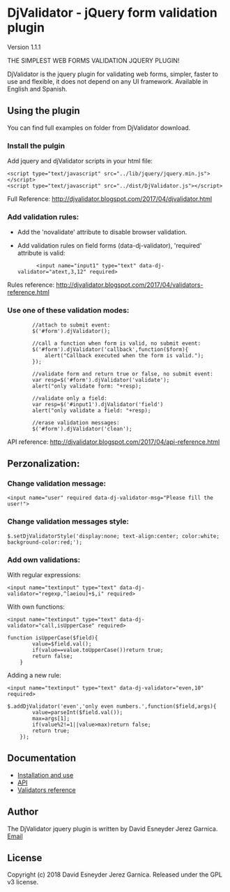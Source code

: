 # DjValidator	-	jQuery form validation plugin

Version 1.1.1

THE SIMPLEST WEB FORMS VALIDATION JQUERY PLUGIN!

DjValidator is the jquery plugin for validating web forms, simpler, faster to use and flexible, it does not depend on any UI framework.
Available in English and Spanish.

## Using the plugin

You can find full examples on folder from DjValidator download.

### Install the pulgin

Add jquery and djValidator scripts in your html file:

	<script type="text/javascript" src="../lib/jquery/jquery.min.js"></script>
	<script type="text/javascript" src="../dist/DjValidator.js"></script>
	
Full Reference: http://djvalidator.blogspot.com/2017/04/djvalidator.html

### Add validation rules:

* Add the 'novalidate' attribute to disable browser validation.
* Add validation rules on field forms (data-dj-validator), 'required' attribute is valid:
			
			<input name="input1" type="text" data-dj-validator="atext,3,12" required>
  
Rules reference: http://djvalidator.blogspot.com/2017/04/validators-reference.html

### Use one of these validation modes:
	
			//attach to submit event:
			$('#form').djValidator(); 
			
			//call a function when form is valid, no submit event:
			$('#form').djValidator('callback',function($form){
				alert("Callback executed when the form is valid.");
			});									
			
			//validate form and return true or false, no submit event:
			var resp=$('#form').djValidator('validate');
			alert("only validate form: "+resp);
			
			//validate only a field:
			var resp=$('#input1').djValidator('field')
			alert("only validate a field: "+resp);
			
			//erase validation messages:
			$('#form').djValidator('clean');

API reference: http://djvalidator.blogspot.com/2017/04/api-reference.html

## Perzonalization:

### Change validation message:
	
	<input name="user" required data-dj-validator-msg="Please fill the user!">

### Change validation messages style:
	
	$.setDjValidatorStyle('display:none; text-align:center; color:white; background-color:red;');

### Add own validations:
	
With regular expressions:
	
	<input name="textinput" type="text" data-dj-validator="regexp,^[aeiou]+$,i" required>

With own functions:
	
	<input name="textinput" type="text" data-dj-validator="call,isUpperCase" required>
	
	function isUpperCase($field){
			value=$field.val();
			if(value==value.toUpperCase())return true;
			return false;
		}

Adding a new rule:

	<input name="textinput" type="text" data-dj-validator="even,10" required>
	
	$.addDjValidator('even','only even numbers.',function($field,args){
			value=parseInt($field.val());
			max=args[1];
			if(value%2!=1||value>max)return false;
			return true;
		});

## Documentation

  + [Installation and use](http://djvalidator.blogspot.com/2017/04/djvalidator.html)
  + [API](http://djvalidator.blogspot.com/2017/04/api-reference.html)
  + [Validators reference](http://djvalidator.blogspot.com/2017/04/validators-reference.html)

## Author

The DjValidator jquery plugin is written by David Esneyder Jerez Garnica.
[Email](mailto:esneyderg357@gmail.com)

## License

Copyright (c) 2018 David Esneyder Jerez Garnica.
Released under the GPL v3 license.
